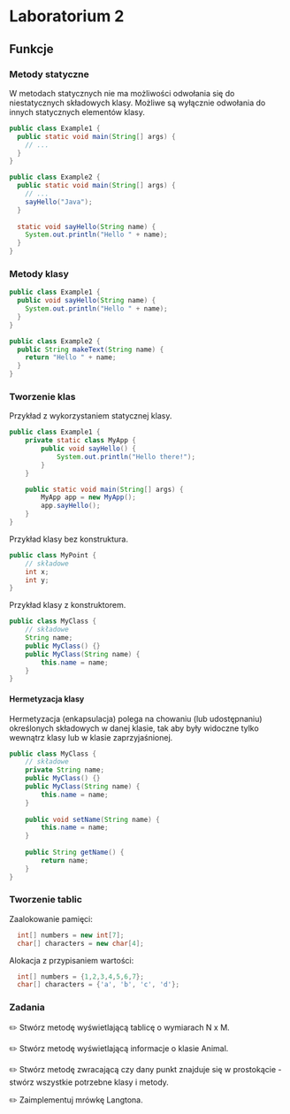 # Laboratorium 2


## Funkcje

### Metody statyczne
W metodach statycznych nie ma możliwości odwołania się do niestatycznych składowych klasy. 
Możliwe są wyłącznie odwołania do innych statycznych elementów klasy.

```java
public class Example1 {
  public static void main(String[] args) {
    // ...
  }
}
```

```java
public class Example2 {
  public static void main(String[] args) {
    // ...
    sayHello("Java");
  }
  
  static void sayHello(String name) {
    System.out.println("Hello " + name);
  }
}
```

### Metody klasy
```java
public class Example1 {
  public void sayHello(String name) {
    System.out.println("Hello " + name);
  }
}
```

```java
public class Example2 {
  public String makeText(String name) {
    return "Hello " + name;
  }
}
```

### Tworzenie klas
Przykład z wykorzystaniem statycznej klasy.
```java
public class Example1 {
    private static class MyApp {
        public void sayHello() {
            System.out.println("Hello there!");
        }
    }

    public static void main(String[] args) {
        MyApp app = new MyApp();
        app.sayHello();
    }
}
```
Przykład klasy bez konstruktura.
```java
public class MyPoint {
    // składowe
    int x;
    int y;
}
```

Przykład klasy z konstruktorem.
```java
public class MyClass {
    // składowe
    String name;
    public MyClass() {}
    public MyClass(String name) {
        this.name = name;
    }
}
```

#### Hermetyzacja klasy
Hermetyzacja (enkapsulacja) polega na chowaniu (lub udostępnaniu) określonych składowych w danej klasie, 
tak aby były widoczne tylko wewnątrz klasy lub w klasie zaprzyjaśnionej.
```java
public class MyClass {
    // składowe
    private String name;
    public MyClass() {}
    public MyClass(String name) {
        this.name = name;
    }
    
    public void setName(String name) {
        this.name = name;
    }
    
    public String getName() {
        return name;
    }
}
```

### Tworzenie tablic
Zaalokowanie pamięci:
```java
  int[] numbers = new int[7];
  char[] characters = new char[4];
```

Alokacja z przypisaniem wartości:
```java
  int[] numbers = {1,2,3,4,5,6,7};
  char[] characters = {'a', 'b', 'c', 'd'};
```

### Zadania

✏️ Stwórz metodę wyświetlającą tablicę o wymiarach N x M.

✏️ Stwórz metodę wyświetlającą informacje o klasie Animal.

✏️ Stwórz metodę zwracającą czy dany punkt znajduje się w prostokącie - stwórz wszystkie potrzebne klasy i metody.

✏️ Zaimplementuj mrówkę Langtona.

